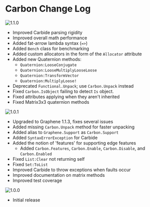 # Carbon Change Log

![1.1.0](https://img.shields.io/badge/1.1.0-in_development-orange.svg?style=flat-square)
- Improved Carbide parsing rigidity
- Improved overall math performance
- Added fat-arrow lambda syntax (`=>`)
- Added `Bench` class for benchmarking
- Added custom allocators in the form of the `Allocator` attribute
- Added new Quaternion methods:
	- `Quaternion:LooseConjugate`
	- `Quaternion:LooseMultiplyLooseLoose`
	- `Quaternion:TransformVector`
	- `Quaternion:MultiplyLoose!`
- Deprecated `Functional.Unpack`; use `Carbon.Unpack` instead
- Fixed `Carbon.IsObject` failing to detect `Is` object.
- Fixed attributes applying when they aren't inherited
- Fixed Matrix3x3 quaternion methods

![1.0.1](https://img.shields.io/badge/1.0.1-latest-brightgreen.svg?style=flat-square)
- Upgraded to Graphene 1.1.3, fixes several issues
- Added missing `Carbon.Unpack` method for faster unpacking
- Added alias to `Graphene.Support` as `Carbon.Support`
- Added `SyntaxErrorException` for Carbide
- Added the notion of 'features' for supporting edge features
	- Added `Carbon.Features`, `Carbon.Enable`, `Carbon.Disable`, and `Carbon.Enabled`
- Fixed `List:Clear` not returning self
- Fixed `Set:ToList`
- Improved Carbide to throw exceptions when faults occur
- Improved documentation on matrix methods
- Improved test coverage

![1.0.0](https://img.shields.io/badge/1.0.0-unsupported-red.svg?style=flat-square)
- Initial release